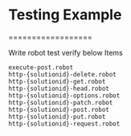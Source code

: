 # Testing Example
==================

Write robot test verify below Items
```
execute-post.robot
http-{solutionid}-delete.robot
http-{solutionid}-get.robot
http-{solutionid}-head.robot
http-{solutionid}-options.robot
http-{solutionid}-patch.robot
http-{solutionid}-post.robot
http-{solutionid}-put.robot
http-{solutionid}-request.robot
```